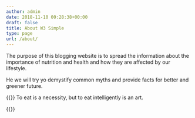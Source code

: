 ```yaml
---
author: admin
date: 2018-11-10 00:28:38+00:00
draft: false
title: About W3 Simple
type: page
url: /about/
---
```


The purpose of this blogging website is to spread the information about the importance of nutrition and
health and how they are affected by our lifestyle.

He we will try yo demystify common myths and provide facts for better and greener future.  

{{<quote width="90%">}}
To eat is a necessity, but to eat intelligently is an art.     

{{</quote>}}
